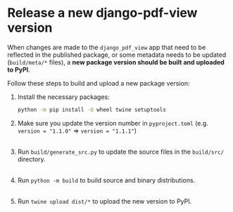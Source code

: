 # Release a new django-pdf-view version

When changes are made to the `django_pdf_view` app that need
to be reflected in the published package, or some metadata
needs to be updated (`build/meta/*` files), a **new package
version should be built and uploaded to PyPI**.

Follow these steps to build and upload a new package version:

1. Install the necessary packages:
   ```bash
   python -m pip install -U wheel twine setuptools
   ```

2. Make sure you update the version number in `pyproject.toml`
   (e.g. `version = "1.1.0"` => `version = "1.1.1"`)
   <br/><br/>

3. Run `build/generate_src.py` to update the source files
   in the `build/src/` directory.
   <br/><br/>

4. Run `python -m build` to build source and binary
   distributions.
   <br/><br/>

5. Run `twine upload dist/*` to upload the new version
   to PyPI.
   <br/><br/>
